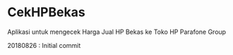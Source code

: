 # CekHPBekas
Aplikasi untuk mengecek Harga Jual HP Bekas ke Toko HP Parafone Group

20180826 : Initial commit
